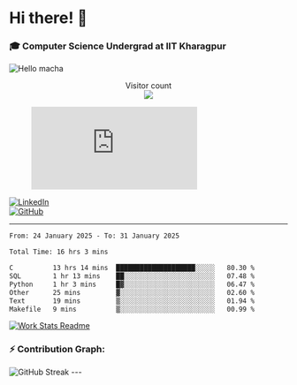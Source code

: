 # Hi there! 👋

### 🎓 Computer Science Undergrad at IIT Kharagpur

<img src="https://raw.githubusercontent.com/sagar-viradiya/sagar-viradiya/master/resources/banner.png" alt="Hello macha">

<p align="center"> 
  Visitor count<br>
  <img src="https://profile-counter.glitch.me/sesiii/count.svg" />
</p>

<figure><embed src="https://wakatime.com/share/@81d5e6c4-c575-43e6-9a9e-85ed25517f53/42cf003a-18dd-42ef-bded-df01146821f2.svg"></embed></figure>

[![LinkedIn](https://img.shields.io/badge/LinkedIn-0077B5?style=for-the-badge&logo=linkedin&logoColor=white)](https://www.linkedin.com/in/sesidadi)  
[![GitHub](https://img.shields.io/badge/GitHub-181717?style=for-the-badge&logo=github&logoColor=white)](https://github.com/sesiii)

---
<!--START_SECTION:waka-->

```txt
From: 24 January 2025 - To: 31 January 2025

Total Time: 16 hrs 3 mins

C          13 hrs 14 mins  ████████████████████░░░░░   80.30 %
SQL        1 hr 13 mins    ██░░░░░░░░░░░░░░░░░░░░░░░   07.48 %
Python     1 hr 3 mins     █▓░░░░░░░░░░░░░░░░░░░░░░░   06.47 %
Other      25 mins         ▓░░░░░░░░░░░░░░░░░░░░░░░░   02.60 %
Text       19 mins         ▒░░░░░░░░░░░░░░░░░░░░░░░░   01.94 %
Makefile   9 mins          ▒░░░░░░░░░░░░░░░░░░░░░░░░   00.99 %
```

<!--END_SECTION:waka-->


[![Work Stats Readme](https://github.com/sesiii/sesiii/actions/workflows/main.yml/badge.svg)](https://github.com/sesiii/sesiii/actions/workflows/main.yml)

### ⚡ Contribution Graph:

<img src="https://streak-stats.demolab.com/?user=sesiii&theme=radical" alt="GitHub Streak" />
---

